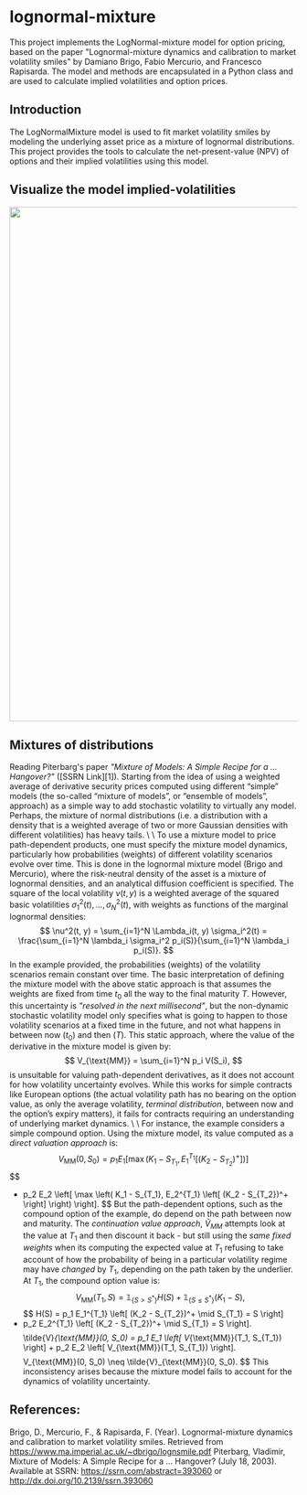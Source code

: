 # lognormal-mixture
This project implements the LogNormal-mixture model for option pricing, based on the paper "Lognormal-mixture dynamics and calibration to market volatility smiles" by Damiano Brigo, Fabio Mercurio, and Francesco Rapisarda. The model and methods are encapsulated in a Python class and are used to calculate implied volatilities and option prices.

## Introduction
The LogNormalMixture model is used to fit market volatility smiles by modeling the underlying asset price as a mixture of lognormal distributions. This project provides the tools to calculate the net-present-value (NPV) of options and their implied volatilities using this model.

## Visualize the model implied-volatilities
<p align="center">
    <img src="https://i.imgur.com/Vpwt0ru.png" width="900"/>
</p>

## Mixtures of distributions
Reading Piterbarg's paper *"Mixture of Models: A Simple Recipe for a ... Hangover?"* ([SSRN Link][1]). Starting from the idea of using a weighted average of derivative security prices computed using different “simple” models (the so-called “mixture of models”,
or “ensemble of models”, approach) as a simple way to add stochastic volatility to virtually any model. Perhaps, the mixture of normal distributions (i.e. a distribution with a density that is a weighted average of two or more Gaussian densities with different volatilities) has heavy tails. \\ \\
To use a mixture model to price path-dependent products, one must specify the mixture model dynamics, particularly how probabilities (weights) of different volatility scenarios evolve over time. This is done in the lognormal mixture model (Brigo and Mercurio), where the risk-neutral density of the asset is a mixture of lognormal densities, and an analytical diffusion coefficient is specified. The square of the local volatility $\nu(t,y)$ is a weighted average of the squared basic volatilities $\sigma_1^2(t), \dots, \sigma_N^2(t)$, with weights as functions of the marginal lognormal densities:
$$
\nu^2(t, y) = \sum_{i=1}^N \Lambda_i(t, y) \sigma_i^2(t) = \frac{\sum_{i=1}^N \lambda_i \sigma_i^2 p_i(S)}{\sum_{i=1}^N \lambda_i p_i(S)}.
$$
In the example provided, the probabilities (weights) of the volatility scenarios remain constant over time. The basic interpretation of defining the mixture model with the above static approach is that assumes the weights are fixed from time $t_0$ all the way to the final maturity $T$. However, this uncertainty is *"resolved in the next millisecond"*, but the non-dynamic stochastic volatility model only specifies what is going to happen to those volatility scenarios at a fixed time in the future, and not what happens in between now ($t_0$) and then ($T$). This static approach, where the value of the derivative in the mixture model is given by:
$$
V_{\text{MM}} = \sum_{i=1}^N p_i V(S_i),
$$
is unsuitable for valuing path-dependent derivatives, as it does not account for how volatility uncertainty evolves. While this works for simple contracts like European options (the actual volatility path has no bearing on the option value, as only the average volatility, *terminal distribution*, between now and the option’s expiry matters), it fails for contracts requiring an understanding of underlying market dynamics. \\ \\
For instance, the example considers a simple compound option. Using the mixture model, its value computed as a *direct valuation approach* is:
$$
V_{\text{MM}}(0, S_0) = p_1 E_1 \left[ \max \left( K_1 - S_{T_1}, E_1^{T_1} \left[ (K_2 - S_{T_2})^+ \right] \right) \right] 
$$
$$
+ p_2 E_2 \left[ \max \left( K_1 - S_{T_1}, E_2^{T_1} \left[ (K_2 - S_{T_2})^+ \right] \right) \right].
$$
But the path-dependent options, such as the compound option of the example, do depend on the path between now and maturity. The *continuation value approach*, $\tilde{V}_{MM}$ attempts look at the value at $T_1$ and then discount it back - but still using the *same fixed weights* when its computing the expected value at $T_1$ refusing to take account of how the probability of being in a particular volatility regime may have *changed* by $T_1$, depending on the path taken by the underlier. At $T_1$, the compound option value is:
$$
V_{\text{MM}}(T_1, S) = \mathbb{1}_{\{S > S^*\}} H(S) + \mathbb{1}_{\{S \leq S^*\}} (K_1 - S),
$$
$$
H(S) = p_1 E_1^{T_1} \left[ (K_2 - S_{T_2})^+ \mid S_{T_1} = S \right] 
+ p_2 E_2^{T_1} \left[ (K_2 - S_{T_2})^+ \mid S_{T_1} = S \right].
$$
$$
\tilde{V}_{\text{MM}}(0, S_0) = p_1 E_1 \left[ V_{\text{MM}}(T_1, S_{T_1}) \right] + 
p_2 E_2 \left[ V_{\text{MM}}(T_1, S_{T_1}) \right].
$$
$$
V_{\text{MM}}(0, S_0) \neq \tilde{V}_{\text{MM}}(0, S_0).
$$
This inconsistency arises because the mixture model fails to account for the dynamics of volatility uncertainty.

## References:
Brigo, D., Mercurio, F., & Rapisarda, F. (Year). Lognormal-mixture dynamics and calibration to market volatility smiles. Retrieved from https://www.ma.imperial.ac.uk/~dbrigo/lognsmile.pdf
Piterbarg, Vladimir, Mixture of Models: A Simple Recipe for a ... Hangover? (July 18, 2003). Available at SSRN: https://ssrn.com/abstract=393060 or http://dx.doi.org/10.2139/ssrn.393060
